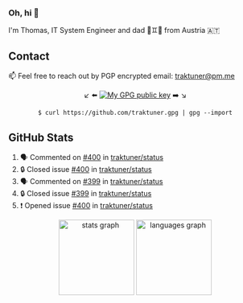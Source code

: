 ### Oh, hi 👋

I'm Thomas, IT System Engineer and dad 👶♊️👶 from Austria 🇦🇹

<!--
**traktuner/traktuner** is a ✨ _special_ ✨ repository because its `README.md` (this file) appears on your GitHub profile.

Here are some ideas to get you started:

- 🔭 I’m currently working on ...
- 🌱 I’m currently learning ...
- 👯 I’m looking to collaborate on ...
- 🤔 I’m looking for help with ...
- 💬 Ask me about ...
- 📫 How to reach me: ...
- 😄 Pronouns: ...
- ⚡ Fun fact: ...
-->

## Contact
📫 Feel free to reach out by PGP encrypted email:
traktuner@pm.me

<div align="center" markdown="1">

↙️ ⬅️ [![My GPG public key](https://img.shields.io/badge/PGP%20public%20key-6D4AFF?style=for-the-badge)](https://github.com/traktuner.gpg) ➡️ ↘️

```shell
$ curl https://github.com/traktuner.gpg | gpg --import
```

</div>

## GitHub Stats
<!--START_SECTION:activity-->
1. 🗣 Commented on [#400](https://github.com/traktuner/status/issues/400#issuecomment-2239398360) in [traktuner/status](https://github.com/traktuner/status)
2. 🔒 Closed issue [#400](https://github.com/traktuner/status/issues/400) in [traktuner/status](https://github.com/traktuner/status)
3. 🗣 Commented on [#399](https://github.com/traktuner/status/issues/399#issuecomment-2239398291) in [traktuner/status](https://github.com/traktuner/status)
4. 🔒 Closed issue [#399](https://github.com/traktuner/status/issues/399) in [traktuner/status](https://github.com/traktuner/status)
5. ❗ Opened issue [#400](https://github.com/traktuner/status/issues/400) in [traktuner/status](https://github.com/traktuner/status)
<!--END_SECTION:activity-->

<div align="center">
  <img src="https://github-readme-stats.vercel.app/api?username=traktuner&hide_title=false&hide_rank=false&show_icons=true&include_all_commits=true&count_private=true&disable_animations=false&theme=dracula&locale=en&hide_border=false&order=1" height="150" alt="stats graph"  />
  <img src="https://github-readme-stats.vercel.app/api/top-langs?username=traktuner&locale=en&hide_title=false&layout=compact&card_width=320&langs_count=5&theme=dracula&hide_border=false&order=2" height="150" alt="languages graph"  />
</div>
